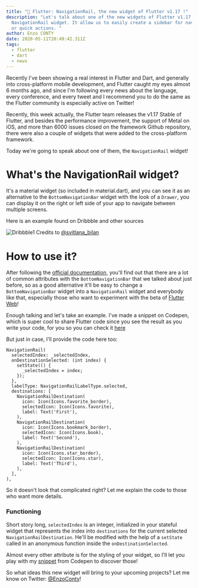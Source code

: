 ```yaml
---
title: "💙 Flutter: NavigationRail, the new widget of Flutter v1.17 !"
description: "Let's talk about one of the new widgets of Flutter v1.17: the
  NavigationRail widget. It allow us to easily create a sidebar for navigations
  or quick actions. "
author: Enzo CONTY
date: 2020-05-11T20:49:42.311Z
tags:
  - flutter
  - dart
  - news
---
```

Recently I've been showing a real interest in Flutter and Dart, and generally into cross-platform mobile development, and Flutter caught my eyes almost 6 months ago, and since I'm following every news about the language, every conference, and every tweet and I recommend you to do the same as the Flutter community is especially active on Twitter!

Recently, this week actually, the Flutter team releases the v1.17 Stable of Flutter, and besides the performance improvement, the support of Metal on iOS, and more than 6000 issues closed on the framework Github repository, there were also a couple of widgets that were added to the cross-platform framework.

Today we're going to speak about one of them, the `NavigationRail` widget!


# What's the NavigationRail widget?

It's a material widget (so included in material.dart), and you can see it as an alternative to the `BottomNavigationBar` widget with the look of a `Drawer`, you can display it on the right or left side of your app to navigate between multiple screens.

Here is an example found on Dribbble and other sources

![Dribbble1](https://cdn.dribbble.com/users/3073524/screenshots/9245974/media/2acba0a3dbe758c4d9c6bd60d8cc03ed.gif)
Credits to [@svitlana_bilan](https://dribbble.com/svitlana_bilan)

# How to use it?

After following the [official documentation](https://api.flutter.dev/flutter/material/NavigationRail-class.html), you'll find out that there are a lot of common attributes with the `BottomNavigationBar` that we talked about just before, so as a good alternative it'll be easy to change a `BottomNavigationBar` widget into a `NavigationRail` widget and everybody like that, especially those who want to experiment with the beta of [Flutter Web](https://flutter.dev/web)!

Enough talking and let's take an example.
I've made a snippet on Codepen, which is super cool to share Flutter code since you see the result as you write your code, for you so you can check it [here](https://codepen.io/blkkkbvsik/pen/PoPazPm)

But just in case, I'll provide the code here too:

```
NavigationRail(
  selectedIndex: _selectedIndex,
  onDestinationSelected: (int index) {
    setState(() {
      _selectedIndex = index;
    });
  },
  labelType: NavigationRailLabelType.selected,
  destinations: [
    NavigationRailDestination(
      icon: Icon(Icons.favorite_border),
      selectedIcon: Icon(Icons.favorite),
      label: Text('First'),
    ),
    NavigationRailDestination(
      icon: Icon(Icons.bookmark_border),
      selectedIcon: Icon(Icons.book),
      label: Text('Second'),
    ),
    NavigationRailDestination(
      icon: Icon(Icons.star_border),
      selectedIcon: Icon(Icons.star),
      label: Text('Third'),
    ),
  ],
),
```

So it doesn't look that complicated right?
Let me explain the code to those who want more details.

### Functioning

Short story long, `selectedIndex` is an integer, initialized in your stateful widget that represents the index into `destinations` for the current selected `NavigationRailDestination`.
He'll be modified with the help of a `setState` called in an anonymous function inside the `onDestinationSelected`.

Almost every other attribute is for the styling of your widget, so I'll let you play with my [snippet](https://codepen.io/blkkkbvsik/pen/PoPazPm) from Codepen to discover those!

So what ideas this new widget will bring to your upcoming projects?
Let me know on Twitter: [@EnzoConty](https://twitter.com/EnzoConty)! 

